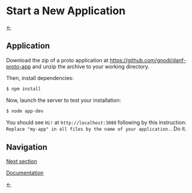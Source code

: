 Start a New Application
=======================

[←](index.md)

Application
-----------

Download the zip of a proto application at https://github.com/gnodi/danf-proto-app and unzip the archive to your working directory.

Then, install dependencies:
```sh
$ npm install
```

Now, launch the server to test your installation:
```sh
$ node app-dev
```

You should see `Hi!` at `http://localhost:3080` following by this instruction:
`Replace "my-app" in all files by the name of your application.`. Do it.

Navigation
----------

[Next section](configuration.md)

[Documentation](../use/app.md)

[←](index.md)